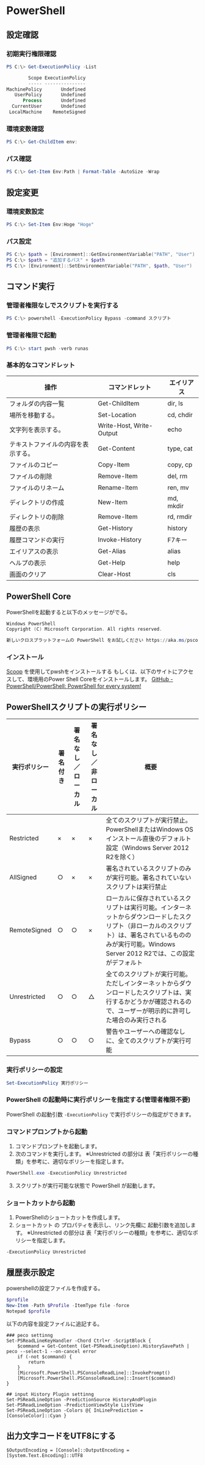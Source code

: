 # PowerShell

## 設定確認
### 初期実行権限確認

```powershell
PS C:\> Get-ExecutionPolicy -List

        Scope ExecutionPolicy
        ----- ---------------
MachinePolicy       Undefined
   UserPolicy       Undefined
      Process       Undefined
  CurrentUser       Undefined
 LocalMachine    RemoteSigned

```

### 環境変数確認
```powershell
PS C:\> Get-ChildItem env:
```

### パス確認
```powershell
PS C:\> Get-Item Env:Path | Format-Table -AutoSize -Wrap
```

## 設定変更
### 環境変数設定
```powershell
PS C:\> Set-Item Env:Hoge "Hoge"
```

### パス設定
```powershell
PS C:\> $path = [Environment]::GetEnvironmentVariable("PATH", "User")
PS C:\> $path = "追加するパス" + $path
PS C:\> [Environment]::SetEnvironmentVariable("PATH", $path, "User")
```

## コマンド実行
### 管理者権限なしでスクリプトを実行する
```powershell
PS C:\> powershell -ExecutionPolicy Bypass -command スクリプト
```

### 管理者権限で起動
```powershell
PS C:\> start pwsh -verb runas
```

### 基本的なコマンドレット
| 操作 | コマンドレット | エイリアス |
| ---- | ---- | ---- |
| フォルダの内容一覧 | Get-ChildItem | dir, ls |
| 場所を移動する。 | Set-Location | cd, chdir |
| 文字列を表示する。 | Write-Host, Write-Output | echo |
| テキストファイルの内容を表示する。| Get-Content | type, cat |
| ファイルのコピー | Copy-Item | copy, cp |
| ファイルの削除 | Remove-Item | del, rm |
| ファイルのリネーム | Rename-Item | ren, mv |
| ディレクトリの作成 | New-Item | md, mkdir |
| ディレクトリの削除 | Remove-Item | rd, rmdir |
| 履歴の表示 | Get-History | history |
| 履歴コマンドの実行 | Invoke-History | F7キー |
| エイリアスの表示 | Get-Alias | alias |
| ヘルプの表示 | Get-Help | help |
| 画面のクリア | Clear-Host | cls |


## PowerShell Core
PowerShellを起動すると以下のメッセージがでる。
```powershell
Windows PowerShell
Copyright (C) Microsoft Corporation. All rights reserved.

新しいクロスプラットフォームの PowerShell をお試しください https://aka.ms/pscore6
```

### インストール
[Scoop](../scoop/README.md) を使用してpwshをインストールする
もしくは、以下のサイトにアクセスして、環境用のPower Shell Coreをインストールします。
[GitHub - PowerShell/PowerShell: PowerShell for every system!](https://github.com/PowerShell/PowerShell#-powershell)

## PowerShellスクリプトの実行ポリシー
 | 実行ポリシー | 署名付き | 署名なし／ローカル | 署名なし／非ローカル | 概要 |
| ---- | ---- | ---- | ---- | ---- |
| Restricted | × | × | × | 全てのスクリプトが実行禁止。PowerShellまたはWindows OSインストール直後のデフォルト設定（Windows Server 2012 R2を除く）|
| AllSigned | ○ | × | × | 署名されているスクリプトのみが実行可能。署名されていないスクリプトは実行禁止 |
| RemoteSigned | ○ | ○ | × | ローカルに保存されているスクリプトは実行可能。インターネットからダウンロードしたスクリプト（非ローカルのスクリプト）は、署名されているもののみが実行可能。Windows Server 2012 R2では、この設定がデフォルト |
| Unrestricted | ○ | ○ | △ | 全てのスクリプトが実行可能。ただしインターネットからダウンロードしたスクリプトは、実行するかどうかが確認されるので、ユーザーが明示的に許可した場合のみ実行される |
| Bypass | ○ | ○ | ○ | 警告やユーザーへの確認なしに、全てのスクリプトが実行可能 |

### 実行ポリシーの設定
```powershell
Set-ExecutionPolicy 実行ポリシー
```

### PowerShell の起動時に実行ポリシーを指定する(管理者権限不要)
PowerShell の起動引数 `-ExecutionPolicy` で実行ポリシーの指定ができます。

### コマンドプロンプトから起動
1. コマンドプロンプトを起動します。
2. 次のコマンドを実行します。
※Unrestricted の部分は 表「実行ポリシーの種類」を参考に、適切なポリシーを指定します。
```powershell
PowerShell.exe -ExecutionPolicy Unrestricted
```
3. スクリプトが実行可能な状態で PowerShell が起動します。

### ショートカットから起動
1. PowerShellのショートカットを作成します。
2. ショートカット の プロパティを表示し、リンク先欄に 起動引数を追加します。
※Unrestricted の部分は 表「実行ポリシーの種類」を参考に、適切なポリシーを指定します。
```
-ExecutionPolicy Unrestricted
``` 

## 履歴表示設定
powershellの設定ファイルを作成する。
```powershell
$profile
New-Item -Path $Profile -ItemType file -force
Notepad $profile
```
以下の内容を設定ファイルに追記する。
```
### peco settinng
Set-PSReadLineKeyHandler -Chord Ctrl+r -ScriptBlock {
    $command = Get-Content (Get-PSReadLineOption).HistorySavePath | peco --select-1 --on-cancel error
    if (-not $command) {
        return
    }
    [Microsoft.PowerShell.PSConsoleReadLine]::InvokePrompt()
    [Microsoft.PowerShell.PSConsoleReadLine]::Insert($command)
}

## input History Plugin settinng
Set-PSReadLineOption -PredictionSource HistoryAndPlugin
Set-PSReadLineOption -PredictionViewStyle ListView
Set-PSReadLineOption -Colors @{ InLinePrediction = [ConsoleColor]::Cyan }
```

## 出力文字コードをUTF8にする
```
$OutputEncoding = [Console]::OutputEncoding = [System.Text.Encoding]::UTF8
```
